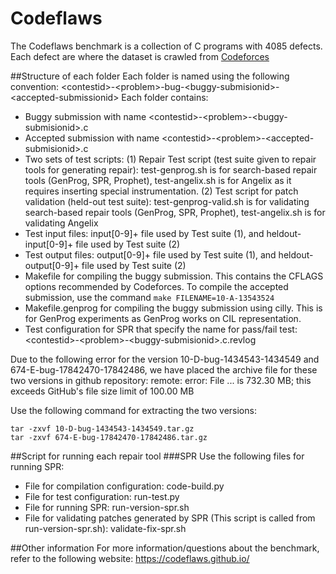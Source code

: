 # Codeflaws
The Codeflaws benchmark is a collection of C programs with 4085 defects. Each defect are  where the dataset is crawled from [Codeforces](http://codeforces.com/)

##Structure of each folder
Each folder is named using the following convention: 
&lt;contestid&gt;-&lt;problem&gt;-bug-&lt;buggy-submisionid&gt;-&lt;accepted-submissionid&gt;
Each folder contains:
- Buggy submission with name &lt;contestid&gt;-&lt;problem&gt;-&lt;buggy-submisionid&gt;.c
- Accepted submission with name &lt;contestid&gt;-&lt;problem&gt;-&lt;accepted-submisionid&gt;.c
- Two sets of test scripts: 
   (1) Repair Test script (test suite given to repair tools for generating repair): test-genprog.sh is for search-based repair tools (GenProg, SPR, Prophet), test-angelix.sh is for Angelix as it requires inserting special instrumentation.
   (2) Test script for patch validation (held-out test suite): test-genprog-valid.sh is for validating search-based repair tools (GenProg, SPR, Prophet), test-angelix.sh is for validating Angelix    
- Test input files: input[0-9]+ file used by Test suite (1), and  heldout-input[0-9]+ file used by Test suite (2)
- Test output files: output[0-9]+ file used by Test suite (1), and  heldout-output[0-9]+ file used by Test suite (2)
- Makefile for compiling the buggy submission. This contains the CFLAGS options recommended by Codeforces. To compile the accepted submission, use the command `make FILENAME=10-A-13543524`
- Makefile.genprog for compiling the buggy submission using cilly. This is for GenProg experiments as GenProg works on CIL representation.
- Test configuration for SPR that specify the name for pass/fail test: &lt;contestid&gt;-&lt;problem&gt;-&lt;buggy-submisionid&gt;.c.revlog

Due to the following error for the version 10-D-bug-1434543-1434549 and 674-E-bug-17842470-17842486, we have placed the archive file for these two versions in github repository:
remote: error: File ... is 732.30 MB; this exceeds GitHub's file size limit of 100.00 MB

Use the following command for extracting the two versions:
```{r, engine='bash', count_lines}
tar -zxvf 10-D-bug-1434543-1434549.tar.gz
tar -zxvf 674-E-bug-17842470-17842486.tar.gz
```

##Script for running each repair tool
###SPR
Use the following files for running SPR:
- File for compilation configuration: code-build.py 
- File for test configuration: run-test.py
- File for running SPR: run-version-spr.sh
- File for validating patches generated by SPR (This script is called from run-version-spr.sh): validate-fix-spr.sh 

##Other information
For more information/questions about the benchmark, refer to the following website:
https://codeflaws.github.io/
